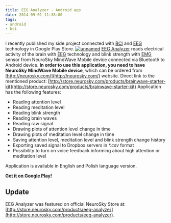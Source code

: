 ```yaml
---
title: EEG Analyzer - Android app
date: 2014-09-01 11:38:00
tags:
- android
- bci
---
```



I recently published my side project connected with [BCI](http://en.wikipedia.org/wiki/Brain%E2%80%93computer_interface) and [EEG](http://en.wikipedia.org/wiki/Electroencephalography) technology in Google Play Store. [![unnamed](/posts/2014/eeg-analyzer-android-app/eeg_analyzer_graphic.png)](https://play.google.com/store/apps/details?id=com.pwittchen.eeganalyzer) [EEG Analyzer](https://play.google.com/store/apps/details?id=com.pwittchen.eeganalyzer) reads electrical activity of the brain with [EEG](http://en.wikipedia.org/wiki/Electroencephalography) technology and blink strength with [EMG](http://en.wikipedia.org/wiki/Electromyography) sensor from NeuroSky MindWave Mobile device connected via Bluetooth to Android device. **In order to use this application, you need to have NeuroSky MindWave Mobile device**, which can be ordered from [http://neurosky.com/](http://neurosky.com/) website. Direct link to the mentioned product: [http://store.neurosky.com/products/brainwave-starter-kit](http://store.neurosky.com/products/brainwave-starter-kit) Application has the following features:

*   Reading attention level
*   Reading meditation level
*   Reading blink strength
*   Reading brain waves
*   Reading raw signal
*   Drawing plots of attention level change in time
*   Drawing plots of meditation level change in time
*   Saving attention level, meditation level and blink strength change history
*   Exporting saved signal to Dropbox servers in _*.csv_ format
*   Possibility to turn on voice feedback informing about high attention or meditation level

Application is available in English and Polish language version.

[**Get it on Google Play!**](https://play.google.com/store/apps/details?id=com.pwittchen.eeganalyzer)

Update
------

EEG Analyzer was featured on official NeuroSky Store at: [http://store.neurosky.com/products/eeg-analyzer](http://store.neurosky.com/products/eeg-analyzer).
